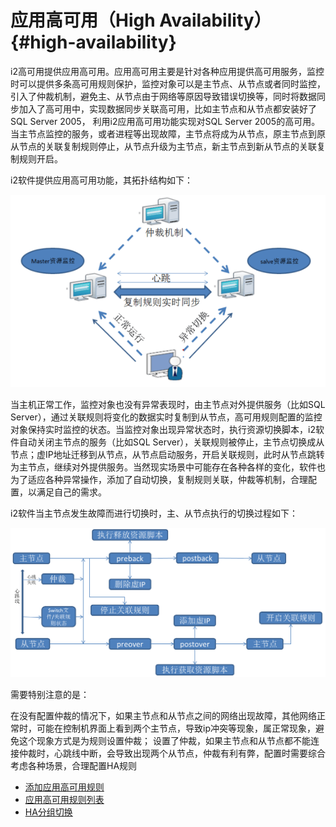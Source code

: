 # 应用高可用（High Availability） {#high-availability}

i2高可用提供应用高可用。应用高可用主要是针对各种应用提供高可用服务，监控时可以提供多条高可用规则保护，监控对象可以是主节点、从节点或者同时监控，引入了仲裁机制，避免主、从节点由于网络等原因导致错误切换等，同时将数据同步加入了高可用中，实现数据同步关联高可用，比如主节点和从节点都安装好了SQL Server 2005， 利用i2应用高可用功能实现对SQL Server 2005的高可用。当主节点监控的服务，或者进程等出现故障，主节点将成为从节点，原主节点到原从节点的关联复制规则停止，从节点升级为主节点，新主节点到新从节点的关联复制规则开启。

i2软件提供应用高可用功能，其拓扑结构如下：

![](/assets/V6.028142.png)

当主机正常工作，监控对象也没有异常表现时，由主节点对外提供服务（比如SQL Server），通过关联规则将变化的数据实时复制到从节点，高可用规则配置的监控对象保持实时监控的状态。当监控对象出现异常状态时，执行资源切换脚本，i2软件自动关闭主节点的服务（比如SQL Server），关联规则被停止，主节点切换成从节点；虚IP地址迁移到从节点，从节点启动服务，开启关联规则，此时从节点跳转为主节点，继续对外提供服务。当然现实场景中可能存在各种各样的变化，软件也为了适应各种异常操作，添加了自动切换，复制规则关联，仲裁等机制，合理配置，以满足自己的需求。

i2软件当主节点发生故障而进行切换时，主、从节点执行的切换过程如下：

![](/assets/V7.0.2018122401.png)

需要特别注意的是：

在没有配置仲裁的情况下，如果主节点和从节点之间的网络出现故障，其他网络正常时，可能在控制机界面上看到两个主节点，导致ip冲突等现象，属正常现象，避免这个现象方式是为规则设置仲裁；
设置了仲裁，如果主节点和从节点都不能连接仲裁时，心跳线中断，会导致出现两个从节点，仲裁有利有弊，配置时需要综合考虑各种场景，合理配置HA规则


 * [添加应用高可用规则](new_ha_rep.md)
 * [应用高可用规则列表](ha_management.md)
 * [HA分组切换](HA_group.md)




